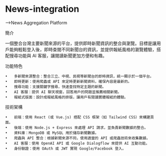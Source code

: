 # News-integration
-->News Aggregation Platform

簡介

一個整合台灣主要新聞來源的平台，提供即時新聞資訊的整合與瀏覽。目標是讓用戶能夠輕鬆登入後，即時查閱不同新聞台的資訊，並提供報紙風格的瀏覽體驗，搭配搜尋功能與 AI 客服，讓閱讀新聞更加方便和有趣。

功能特色

	•	多新聞來源整合：整合三立、中視、民視等新聞台的即時資訊，統一顯示於一個平台。
	•	即時更新：使用爬蟲或 API 來定時更新新聞資料，確保內容是最新的。
	•	搜尋功能：支援關鍵字搜尋，快速查找特定主題的新聞。
	•	AI 客服：提供 AI 聊天視窗，回答用戶的問題並推薦相關新聞。
	•	報紙式版面：設計成報紙風格的排版，讓用戶有閱讀實體報紙的體驗。

技術架構

	•	前端：使用 React (或 Vue.js) 搭配 CSS 框架（如 Tailwind CSS）來構建頁面。
	•	後端：使用 Node.js + Express 來處理 API 請求，並負責新聞數據的整合。
	•	資料庫：MongoDB 或 MySQL 用於儲存新聞數據。
	•	爬蟲與 API 整合：根據新聞來源不同，使用適當的 API 或爬蟲技術來收集數據。
	•	AI 客服：使用 OpenAI API 或 Google Dialogflow 來提供 AI 互動功能。
	•	身份驗證：使用 OAuth 或 JWT 實現 Google/Facebook 登入。

